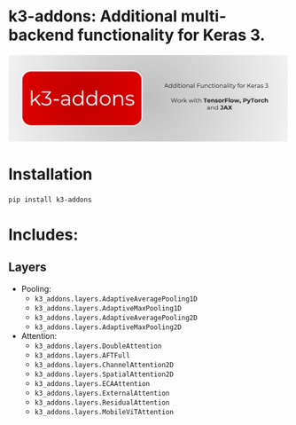 # k3-addons: Additional multi-backend functionality for Keras 3.
![Logo](.assets/k-addons.png)

# Installation

`pip install k3-addons`

# Includes:
## Layers
- Pooling:
    - `k3_addons.layers.AdaptiveAveragePooling1D`
    - `k3_addons.layers.AdaptiveMaxPooling1D`
    - `k3_addons.layers.AdaptiveAveragePooling2D`
    - `k3_addons.layers.AdaptiveMaxPooling2D`
- Attention:
    - `k3_addons.layers.DoubleAttention`
    - `k3_addons.layers.AFTFull`
    - `k3_addons.layers.ChannelAttention2D`
    - `k3_addons.layers.SpatialAttention2D`
    - `k3_addons.layers.ECAAttention`
    - `k3_addons.layers.ExternalAttention`
    - `k3_addons.layers.ResidualAttention`
    - `k3_addons.layers.MobileViTAttention`